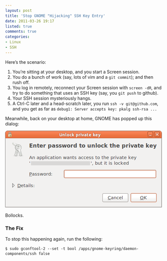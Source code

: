 ```yaml
---
layout: post
title: 'Stop GNOME "Hijacking" SSH Key Entry'
date: 2011-03-26 19:17
listed: true
comments: true
categories:
- Linux
- SSH
---
```


Here’s the scenario:

1. You’re sitting at your desktop, and you start a Screen session.
2. You do a bunch of work (say, lots of vim and a `git commit`); and then rush off.
3. You log in remotely, reconnect your Screen session with `screen -dR`, and try to do something that uses an SSH key (say, you `git push` to github).
4. Your SSH session mysteriously hangs.
5. A Ctrl-C later and a head-scratch later, you run `ssh -v git@github.com`, and you get as far as `debug1: Server accepts key: pkalg ssh-rsa ...`

Meanwhile, back on your desktop at home, GNOME has popped up this dialog:

<img src="/images/posts/gnome-password-lock.png" alt="GNOME says, 'Enter password to unlock private key'" />

Bollocks.


### The Fix

To stop this happening again, run the following:

```
$ sudo gconftool-2 --set -t bool /apps/gnome-keyring/daemon-components/ssh false
```
